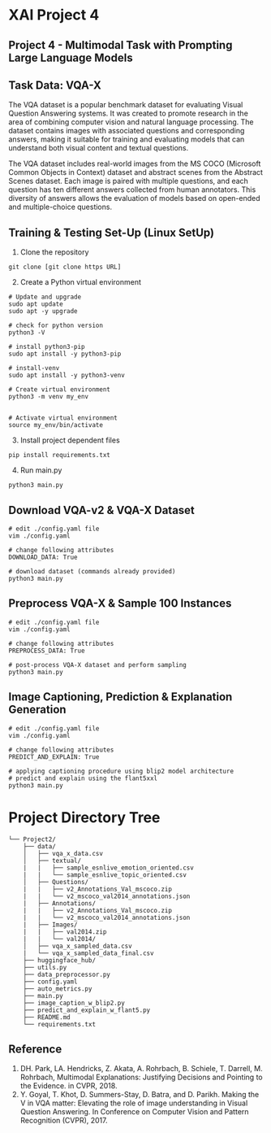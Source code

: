 # XAI Project 4
## Project 4 - Multimodal Task with Prompting Large Language Models

## Task Data: VQA-X

The VQA dataset is a popular benchmark dataset for evaluating Visual Question Answering systems. It was created to promote research in the area of combining computer vision and natural language processing. The dataset contains images with associated questions and corresponding answers, making it suitable for training and evaluating models that can understand both visual content and textual questions. 

The VQA dataset includes real-world images from the MS COCO (Microsoft Common Objects in Context) dataset and abstract scenes from the Abstract Scenes dataset. Each image is paired with multiple questions, and each question has ten different answers collected from human annotators. This diversity of answers allows the evaluation of models based on open-ended and multiple-choice questions.

## Training & Testing Set-Up  (Linux SetUp)

1. Clone the repository

```
git clone [git clone https URL]
```

2. Create a Python virtual environment

```
# Update and upgrade
sudo apt update
sudo apt -y upgrade

# check for python version
python3 -V

# install python3-pip
sudo apt install -y python3-pip

# install-venv
sudo apt install -y python3-venv

# Create virtual environment
python3 -m venv my_env


# Activate virtual environment
source my_env/bin/activate
```

3. Install project dependent files

```
pip install requirements.txt
```

4. Run main.py

```
python3 main.py
```

## Download VQA-v2 & VQA-X Dataset 

```
# edit ./config.yaml file
vim ./config.yaml

# change following attributes
DOWNLOAD_DATA: True

# download dataset (commands already provided)
python3 main.py
```

## Preprocess VQA-X & Sample 100 Instances

```
# edit ./config.yaml file
vim ./config.yaml

# change following attributes 
PREPROCESS_DATA: True

# post-process VQA-X dataset and perform sampling
python3 main.py
```

## Image Captioning, Prediction & Explanation Generation

```
# edit ./config.yaml file
vim ./config.yaml

# change following attributes
PREDICT_AND_EXPLAIN: True

# applying captioning procedure using blip2 model architecture
# predict and explain using the flant5xxl
python3 main.py
```

# Project Directory Tree

```
└── Project2/
    ├── data/
    │   ├── vqa_x_data.csv
    │   ├── textual/
    |   |   ├── sample_esnlive_emotion_oriented.csv
    |   |   └── sample_esnlive_topic_oriented.csv
    │   ├── Questions/
    |   |   ├── v2_Annotations_Val_mscoco.zip
    |   |   └── v2_mscoco_val2014_annotations.json
    |   ├── Annotations/
    |   |   ├── v2_Annotations_Val_mscoco.zip
    |   |   └── v2_mscoco_val2014_annotations.json
    |   ├── Images/
    |   |   ├── val2014.zip
    |   |   └── val2014/
    │   ├── vqa_x_sampled_data.csv
    |   └── vqa_x_sampled_data_final.csv
    ├── huggingface_hub/
    ├── utils.py
    ├── data_preprocessor.py
    ├── config.yaml
    ├── auto_metrics.py
    ├── main.py
    ├── image_caption_w_blip2.py
    ├── predict_and_explain_w_flant5.py
    ├── README.md
    └── requirements.txt
```

## Reference

1. DH. Park, LA. Hendricks, Z. Akata, A. Rohrbach, B. Schiele, T. Darrell, M. Rohrbach, Multimodal Explanations: Justifying Decisions and Pointing to the Evidence. in CVPR, 2018.
2. Y. Goyal, T. Khot, D. Summers-Stay, D. Batra, and D. Parikh. Making the V in VQA matter: Elevating the role of image understanding in Visual Question Answering. In Conference on Computer Vision and Pattern Recognition (CVPR), 2017.